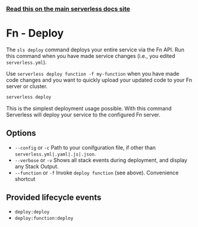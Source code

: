 <!--
title: Serverless Framework Commands - Fn - Deploy
menuText: deploy
menuOrder: 2
description: Deploy your service to the specified provider
layout: Doc
-->

<!-- DOCS-SITE-LINK:START automatically generated  -->

### [Read this on the main serverless docs site](https://www.serverless.com/framework/docs/providers/fn/cli-reference/deploy)

<!-- DOCS-SITE-LINK:END -->

# Fn - Deploy

The `sls deploy` command deploys your entire service via the Fn API. Run this command when you have made service changes (i.e., you edited `serverless.yml`).

Use `serverless deploy function -f my-function` when you have made code changes and you want to quickly upload your updated code to your Fn server or cluster.

```bash
serverless deploy
```

This is the simplest deployment usage possible. With this command Serverless will deploy your service to the configured Fn server.

## Options

- `--config` or `-c` Path to your conifguration file, if other than `serverless.yml|.yaml|.js|.json`.
- `--verbose` or `-v` Shows all stack events during deployment, and display any Stack Output.
- `--function` or `-f` Invoke `deploy function` (see above). Convenience shortcut

## Provided lifecycle events

- `deploy:deploy`
- `deploy:function:deploy`
